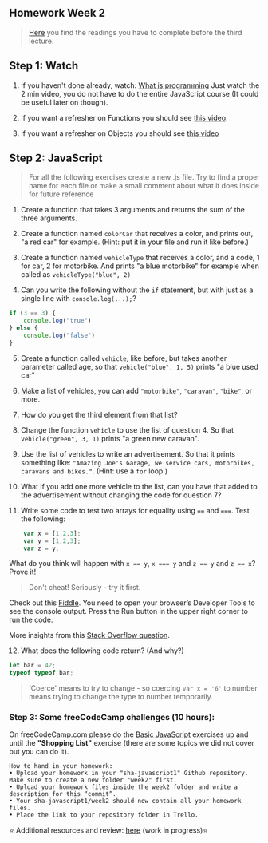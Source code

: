 ## Homework Week 2

>[Here](https://github.com/SocialHackersCodeSchool/JavaScript/tree/master/Week2/README.md) you find the readings you have to complete before the third lecture.

## Step 1: Watch

1. If you haven't done already, watch: [What is programming](https://www.khanacademy.org/computing/computer-programming/programming/intro-to-programming/v/programming-intro) Just watch the 2 min video, you do not have to do the entire JavaScript course (It could be useful later on though). 

2. If you want a refresher on Functions you should see [this video](https://www.youtube.com/watch?v=5nuqALOHN1M).

3. If you want a refresher on Objects you should see [this video](https://www.youtube.com/watch?v=mgwiCUpuCxA)

## Step 2: JavaScript
> For all the following exercises create a new .js file. Try to find a proper name for each file or make a small comment about what it does inside for future reference

1. Create a function that takes 3 arguments and returns the sum of the three arguments.

2. Create a function named `colorCar` that receives a color, and prints out, "a red car" for example. (Hint: put it in your file and run it like before.)

3. Create a function named `vehicleType` that receives a color, and a code, 1 for car, 2 for motorbike. And prints "a blue motorbike" for example when called as `vehicleType("blue", 2)`

4. Can you write the following without the `if` statement, but with just as a single line with `console.log(...);`?
```js
if (3 == 3) {
    console.log("true")
} else {
    console.log("false")
}
```

5. Create a function called `vehicle`, like before, but takes another parameter called age, so that `vehicle("blue", 1, 5)` prints "a blue used car"

6. Make a list of vehicles, you can add `"motorbike"`, `"caravan"`, `"bike"`, or more.

7. How do you get the third element from that list?

8. Change the function `vehicle` to use the list of question 4. So that `vehicle("green", 3, 1)` prints "a green new caravan".

9. Use the list of vehicles to write an advertisement. So that it prints something like: `"Amazing Joe's Garage, we service cars, motorbikes, caravans and bikes."`. (Hint: use a `for` loop.)

10. What if you add one more vehicle to the list, can you have that added to the advertisement without changing the code for question 7?

11. Write some code to test two arrays for equality using `==` and `===`. Test the following:
    
```js
    var x = [1,2,3];
    var y = [1,2,3];
    var z = y;
```

What do you think will happen with `x == y`, `x === y` and `z == y` and `z == x`? Prove it!
    
> Don't cheat! Seriously - try it first.
    

Check out this [Fiddle](http://jsfiddle.net/jimschubert/85M4z/). You need to open your browser’s Developer Tools to see the console output. Press the Run button in the upper right corner to run the code.

More insights from this [Stack Overflow question](http://stackoverflow.com/questions/22395357/how-to-compare-two-arrays-are-equal-using-javascript).

12. What does the following code return? (And why?)
```js
let bar = 42; 
typeof typeof bar;
```

 
> ‘Coerce' means to try to change - so coercing `var x = '6'` to number means trying to change the type to number temporarily. 

### Step 3: **Some freeCodeCamp challenges (10 hours):**

On freeCodeCamp.com please do the [Basic JavaScript](https://www.freecodecamp.org/map) exercises up and until the __"Shopping List"__ exercise (there are some topics we did not cover but you can do it).

```
How to hand in your homework:
• Upload your homework in your "sha-javascript1" Github repository. Make sure to create a new folder "week2" first. 
• Upload your homework files inside the week2 folder and write a description for this “commit”.
• Your sha-javascript1/week2 should now contain all your homework files.
• Place the link to your repository folder in Trello.
```

:star: Additional resources and review: [here](https://github.com/SocialHackersCodeSchool/JavaScript/tree/master/Week2/REVIEW.md) (work in progress):star:

